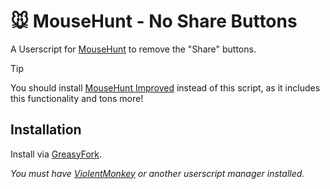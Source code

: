 # 🐭️ MouseHunt - No Share Buttons

A Userscript for [MouseHunt](https://mousehuntgame.com) to remove the "Share" buttons.

> [!TIP]
> You should install [MouseHunt Improved](https://github.com/MHCommunity/mousehunt-improved) instead of this script, as it includes this functionality and tons more!


## Installation

Install via [GreasyFork](https://greasyfork.org/en/scripts/452434-mousehunt-no-share-buttons).

*You must have [ViolentMonkey](https://violentmonkey.github.io/) or another userscript manager installed.*

